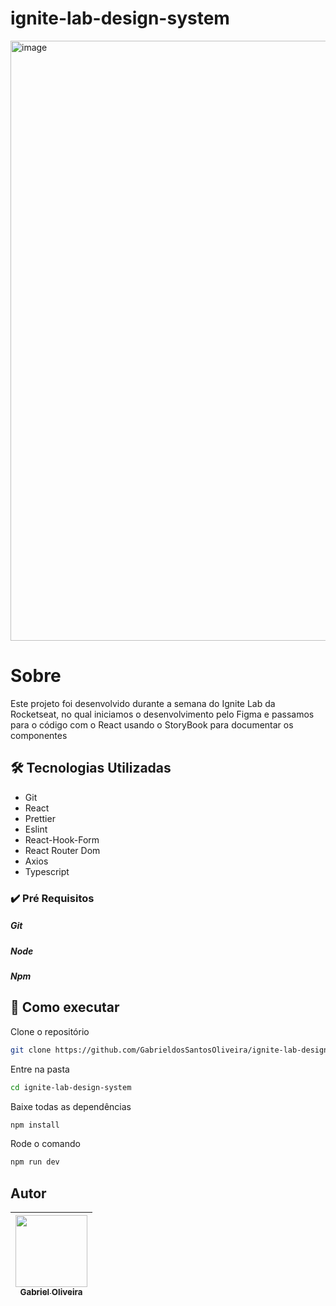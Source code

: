 # ignite-lab-design-system
<img width="960" alt="image" src="https://user-images.githubusercontent.com/86084272/196047275-e4f88865-84e3-430b-9ba8-4db317417c9e.png">

# Sobre

Este projeto foi desenvolvido durante a semana do Ignite Lab da Rocketseat, no qual iniciamos o desenvolvimento pelo Figma e passamos para o 
código com o React usando o StoryBook para documentar os componentes

## 🛠️ Tecnologias Utilizadas

- Git
-  React
- Prettier
- Eslint
- React-Hook-Form
- React Router Dom
- Axios
- Typescript

### ✔️ Pré Requisitos
##### Git
##### Node
##### Npm

## 🚀 Como executar

Clone o repositório
```bash
git clone https://github.com/GabrieldosSantosOliveira/ignite-lab-design-system.git
```
 Entre na pasta
 ```bash
cd ignite-lab-design-system
```
Baixe todas as dependências

 ```bash
npm install
```
Rode o comando
 ```bash
npm run dev
```


## Autor
| [<img src="https://avatars.githubusercontent.com/u/86084272?v=4" width=115><br><sub>Gabriel Oliveira</sub>](https://www.linkedin.com/in/gabriel-dos-santos-oliveira-24b67b243/)
| :---: | 


